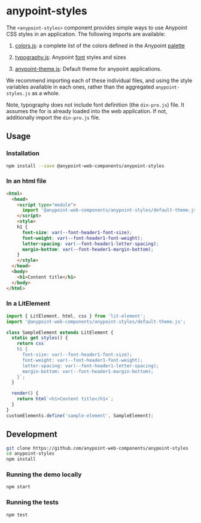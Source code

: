# anypoint-styles

The `<anypoint-styles>` component provides simple ways to use Anypoint CSS styles
in an application. The following imports are available:

1.  [colors.js](https://github.com/anypoint-web-components/anypoint-styles/blob/master/colors.js):
a complete list of the colors defined in the Anypoint [palette](http://ux.mulesoft.com/#/colors)

2.  [typography.js](https://github.com/anypoint-web-components/anypoint-styles/blob/master/typography.js):
Anypoint [font](http://ux.mulesoft.com/#/typography) styles and sizes

3.  [anypoint-theme.js](https://github.com/anypoint-web-components/anypoint-styles/blob/master/anypoint-theme.js):
Default theme for anypoint applications.

We recommend importing each of these individual files, and using the style variables
available in each ones, rather than the aggregated `anypoint-styles.js` as a whole.

Note, typography does not include font definition (the `din-pro.js`) file.
It assumes the for is already loaded into the web application. If not, additionally import the `din-pro.js` file.

## Usage

### Installation
```sh
npm install --save @anypoint-web-components/anypoint-styles
```

### In an html file

```html
<html>
  <head>
    <script type="module">
      import '@anypoint-web-components/anypoint-styles/default-theme.js';
    </script>
    <style>
    h1 {
      font-size: var(--font-header1-font-size);
      font-weight: var(--font-header1-font-weight);
      letter-spacing: var(--font-header1-letter-spacing);
      margin-bottom: var(--font-header1-margin-bottom);
    }
    </style>
  </head>
  <body>
    <h1>Content title</h1>
  </body>
</html>
```

### In a LitElement

```js
import { LitElement, html, css } from 'lit-element';
import '@anypoint-web-components/anypoint-styles/default-theme.js';

class SampleElement extends LitElement {
  static get styles() {
    return css`
    h1 {
      font-size: var(--font-header1-font-size);
      font-weight: var(--font-header1-font-weight);
      letter-spacing: var(--font-header1-letter-spacing);
      margin-bottom: var(--font-header1-margin-bottom);
    }`;
  }

  render() {
    return html`<h1>Content title</h1>`;
  }
}
customElements.define('sample-element', SampleElement);
```

## Development

```sh
git clone https://github.com/anypoint-web-components/anypoint-styles
cd anypoint-styles
npm install
```

### Running the demo locally

```sh
npm start
```

### Running the tests
```sh
npm test
```
